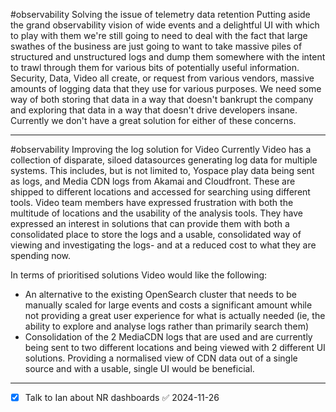 #observability 
Solving the issue of telemetry data retention
Putting aside the grand observability vision of wide events and a delightful UI with which to play with them we're still going to need to deal with the fact that large swathes of the business are just going to want to take massive piles of structured and unstructured logs and dump them somewhere with the intent to trawl through them for various bits of potentially useful information.
Security, Data, Video all create, or request from various vendors, massive amounts of logging data that they use for various purposes. We need some way of both storing that data in a way that doesn't bankrupt the company and exploring that data in a way that doesn't drive developers insane. Currently we don't have a great solution for either of these concerns.

---
#observability 
Improving the log solution for Video
Currently Video has a collection of disparate, siloed datasources generating log data for multiple systems. This includes, but is not limited to, Yospace play data being sent as logs, and Media CDN logs from Akamai and Cloudfront. These are shipped to different locations and accessed for searching using different tools. Video team members have expressed frustration with both the multitude of locations and the usability of the analysis tools.
They have expressed an interest in solutions that can provide them with both a consolidated place to store the logs and a usable, consolidated way of viewing and investigating the logs- and at a reduced cost to what they are spending now.

In terms of prioritised solutions Video would like the following:
- An alternative to the existing OpenSearch cluster that needs to be manually scaled for large events and costs a significant amount while not providing a great user experience for what is actually needed (ie, the ability to explore and analyse logs rather than primarily search them)
- Consolidation of the 2 MediaCDN logs that are used and are currently being sent to two different locations and being viewed with 2 different UI solutions. Providing a normalised view of CDN data out of a single source and with a usable, single UI would be beneficial.

---

- [x] Talk to Ian about NR dashboards ✅ 2024-11-26